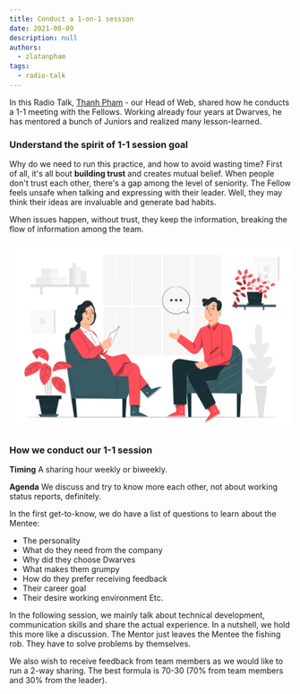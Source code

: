 ```yaml
---
title: Conduct a 1-on-1 session
date: 2021-08-09
description: null
authors:
  - zlatanpham
tags:
  - radio-talk
---
```


In this Radio Talk, [Thanh Pham](https://github.com/zlatanpham) - our Head of Web, shared how he conducts a 1-1 meeting with the Fellows. Working already four years at Dwarves, he has mentored a bunch of Juniors and realized many lesson-learned.

### Understand the spirit of 1-1 session goal

Why do we need to run this practice, and how to avoid wasting time? First of all, it's all bout **building trust** and creates mutual belief. When people don't trust each other, there's a gap among the level of seniority. The Fellow feels unsafe when talking and expressing with their leader. Well, they may think their ideas are invaluable and generate bad habits.

When issues happen, without trust, they keep the information, breaking the flow of information among the team.

![](assets/dwarves-radio-talk-17-conduct-a-1-1-session_06395a8d9f4970db75d51feef9c89fa0_md5.webp)

### How we conduct our 1-1 session

**Timing**
A sharing hour weekly or biweekly.

**Agenda**
We discuss and try to know more each other, not about working status reports, definitely.

In the first get-to-know, we do have a list of questions to learn about the Mentee:

- The personality
- What do they need from the company
- Why did they choose Dwarves
- What makes them grumpy
- How do they prefer receiving feedback
- Their career goal
- Their desire working environment
  Etc.

In the following session, we mainly talk about technical development, communication skills and share the actual experience. In a nutshell, we hold this more like a discussion. The Mentor just leaves the Mentee the fishing rob. They have to solve problems by themselves.

We also wish to receive feedback from team members as we would like to run a 2-way sharing. The best formula is 70-30 (70% from team members and 30% from the leader).
